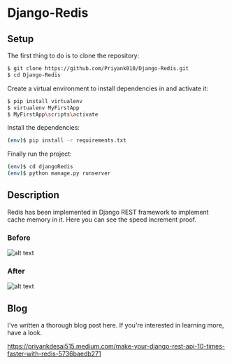 # Django-Redis

## Setup

The first thing to do is to clone the repository:

```sh
$ git clone https://github.com/Priyank010/Django-Redis.git
$ cd Django-Redis
```

Create a virtual environment to install dependencies in and activate it:

```sh
$ pip install virtualenv
$ virtualenv MyFirstApp
$ MyFirstApp\scripts\activate
```

Install the dependencies:

```sh
(env)$ pip install -r requirements.txt
```

Finally run the project:

```sh
(env)$ cd djangoRedis
(env)$ python manage.py runserver
```
## Description
Redis has been implemented in Django REST framework to implement cache memory in it. Here you can see the speed increment proof.

### Before

![alt text](https://miro.medium.com/max/1400/1*PV-SJWKxbviW7Bvg1KUnvg.webp)

### After

![alt text](https://miro.medium.com/max/1400/1*CoXo09HrsqWc2YoOoXfdHA.webp)

## Blog
I've written a thorough blog post here. If you're interested in learning more, have a look.

https://priyankdesai515.medium.com/make-your-django-rest-api-10-times-faster-with-redis-5736baedb271
